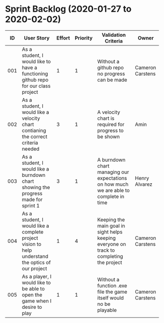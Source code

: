 # Sprint Backlog (2020-01-27 to 2020-02-02)

| ID | User Story | Effort | Priority | Validation Criteria | Owner |
|----|------------|--------|----------|---------------------|-------|
| 001 | As a student, I would like to have a functioning github repo for our class project | 1 | 1 | Without a github repo no progress can be made | Cameron Carstens |
| 002 | As a student, I would like a velocity chart contianing the correct criteria needed | 3 | 1 | A velocity chart is required for progress to be shown | Amin  |
| 003 | As a student, I would like a burndown chart showing the progress made for sprint 1 | 3 | 1 | A burndown chart managing our expectations on how much we are able to complete in time | Henry Alvarez |
| 004 | As a student, I would like a complete project vision to help understand the optics of our project | 1 | 4 | Keeping the main goal in sight helps keeping everyone on track to completing the project | Cameron Carstens |
| 005 | As a player, I would like to be able to open the game when I desire to play | 1 | 1 | Without a function .exe file the game itself would no be playable | Cameron Carstens |


